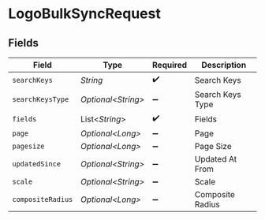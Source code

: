 # LogoBulkSyncRequest


## Fields

| Field               | Type                | Required            | Description         |
| ------------------- | ------------------- | ------------------- | ------------------- |
| `searchKeys`        | *String*            | :heavy_check_mark:  | Search Keys         |
| `searchKeysType`    | *Optional\<String>* | :heavy_minus_sign:  | Search Keys Type    |
| `fields`            | List\<*String*>     | :heavy_check_mark:  | Fields              |
| `page`              | *Optional\<Long>*   | :heavy_minus_sign:  | Page                |
| `pagesize`          | *Optional\<Long>*   | :heavy_minus_sign:  | Page Size           |
| `updatedSince`      | *Optional\<String>* | :heavy_minus_sign:  | Updated At From     |
| `scale`             | *Optional\<String>* | :heavy_minus_sign:  | Scale               |
| `compositeRadius`   | *Optional\<Long>*   | :heavy_minus_sign:  | Composite Radius    |